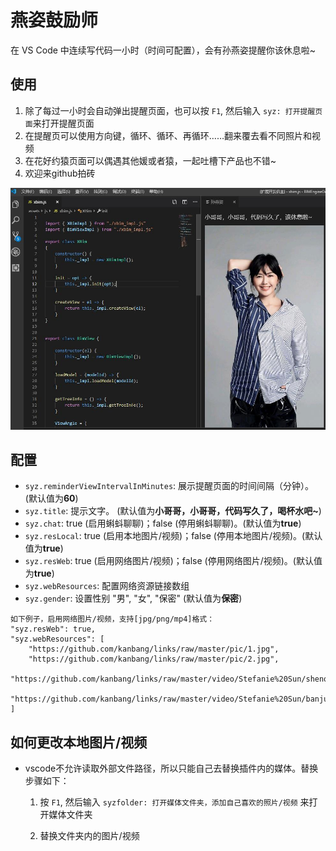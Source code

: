 # 燕姿鼓励师

在 VS Code 中连续写代码一小时（时间可配置），会有孙燕姿提醒你该休息啦~

## 使用

1. 除了每过一小时会自动弹出提醒页面，也可以按 `F1`, 然后输入 `syz: 打开提醒页面`来打开提醒页面
2. 在提醒页可以使用方向键，循环、循环、再循环……翻来覆去看不同照片和视频
3. 在花好约猿页面可以偶遇其他媛或者猿，一起吐槽下产品也不错~
4. 欢迎来github拍砖


![usage](images/usage.jpg)

## 配置

* `syz.reminderViewIntervalInMinutes`: 展示提醒页面的时间间隔（分钟）。(默认值为**60**)
* `syz.title`: 提示文字。 (默认值为**小哥哥，小哥哥，代码写久了，喝杯水吧~**)
* `syz.chat`: true (启用蝌蚪聊聊)；false (停用蝌蚪聊聊)。(默认值为**true**)
* `syz.resLocal`: true (启用本地图片/视频)；false (停用本地图片/视频)。(默认值为**true**)
* `syz.resWeb`: true (启用网络图片/视频)；false (停用网络图片/视频)。(默认值为**true**)
* `syz.webResources`: 配置网络资源链接数组
* `syz.gender`: 设置性别 "男", "女", "保密" (默认值为**保密**)

```
如下例子，启用网络图片/视频，支持[jpg/png/mp4]格式：
"syz.resWeb": true,
"syz.webResources": [
    "https://github.com/kanbang/links/raw/master/pic/1.jpg",
    "https://github.com/kanbang/links/raw/master/pic/2.jpg",
    "https://github.com/kanbang/links/raw/master/video/Stefanie%20Sun/shenqi.mp4",
    "https://github.com/kanbang/links/raw/master/video/Stefanie%20Sun/banjuzaijian.mp4"
]
```
## 如何更改本地图片/视频

* vscode不允许读取外部文件路径，所以只能自己去替换插件内的媒体。替换步骤如下：
  
  1. 按 `F1`, 然后输入 `syzfolder: 打开媒体文件夹，添加自己喜欢的照片/视频` 来打开媒体文件夹

  2. 替换文件夹内的图片/视频
